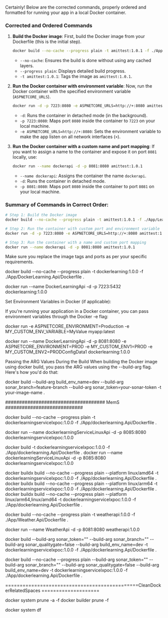 Certainly! Below are the corrected commands, properly ordered and formatted for running your app in a local Docker container.

### Corrected and Ordered Commands

1. **Build the Docker image**:
   First, build the Docker image from your Dockerfile (this is the initial step).

   ```bash
   docker build --no-cache --progress plain -t amittest:1.0.1 -f ./App/Learning.Docker.Api/Dockerfile .
   ```

   - `--no-cache`: Ensures the build is done without using any cached layers.
   - `--progress plain`: Displays detailed build progress.
   - `-t amittest:1.0.1`: Tags the image as `amittest:1.0.1`.

2. **Run the Docker container with environment variable**:
   Now, run the Docker container with the specified environment variable (`ASPNETCORE_URLS`).

   ```bash
   docker run -d -p 7223:8080 -e ASPNETCORE_URLS=http://+:8080 amittest:1.0.1
   ```

   - `-d`: Runs the container in detached mode (in the background).
   - `-p 7223:8080`: Maps port `8080` inside the container to `7223` on your local machine.
   - `-e ASPNETCORE_URLS=http://+:8080`: Sets the environment variable to make the app listen on all network interfaces (`+`).

3. **Run the Docker container with a custom name and port mapping**:
   If you want to assign a name to the container and expose it on port `8081` locally, use:

   ```bash
   docker run --name dockerapi -d -p 8081:8080 amittest:1.0.1
   ```

   - `--name dockerapi`: Assigns the container the name `dockerapi`.
   - `-d`: Runs the container in detached mode.
   - `-p 8081:8080`: Maps port `8080` inside the container to port `8081` on your local machine.

### Summary of Commands in Correct Order:
```bash
# Step 1: Build the Docker image
docker build --no-cache --progress plain -t amittest:1.0.1 -f ./App/Learning.Docker.Api/Dockerfile .

# Step 2: Run the container with custom port and environment variable
docker run -d -p 7223:8080 -e ASPNETCORE_URLS=http://+:8080 amittest:1.0.1

# Step 3: Run the container with a name and custom port mapping
docker run --name dockerapi -d -p 8081:8080 amittest:1.0.1
```

Make sure you replace the image tags and ports as per your specific requirements.


docker build --no-cache --progress plain -t dockerlearning:1.0.0 -f ./App/DockerLearning.Api/Dockerfile .

docker run --name DockerLearningApi -d -p 7223:5432 dockerlearning:1.0.0


Set Environment Variables in Docker (if applicable):

If you're running your application in a Docker container, you can pass environment variables through the Docker -e flag:

docker run -e ASPNETCORE_ENVIRONMENT=Production -e MY_CUSTOM_ENV_VARIABLE=MyValue myapp:latest

docker run --name DockerLearningApi -d -p 8081:8080 -e ASPNETCORE_ENVIRONMENT=PROD -e MY_CUSTOM_ENV1=PROD -e MY_CUSTOM_ENV2=PRODConfigData1 dockerlearning:1.0.0



Passing the ARG Values During the Build
When building the Docker image using docker build, you pass the ARG values using the --build-arg flag. Here's how you'd do that:

docker build --build-arg build_env_name=dev --build-arg sonar_branch=feature-branch --build-arg sonar_token=your-sonar-token -t your-image-name .



#################################### MemS ############################


docker build --no-cache --progress plain -t dockerlearningservicelxpoc:1.0.0 -f ./App/dockerlearning.Api/Dockerfile .

docker run --name dockerlearningServiceLinuxApi -d -p 8085:8080 dockerlearningservicelxpoc:1.0.0

docker build -t dockerlearningservicelxpoc:1.0.0 -f ./App/dockerlearning.Api/Dockerfile .
docker run --name dockerlearningServiceLinuxApi -d -p 8085:8080 dockerlearningservicelxpoc:1.0.0


docker buildx build --no-cache --progress plain --platform linux/amd64 -t dockerlearningservicelxpoc:1.0.0 -f ./App/dockerlearning.Api/Dockerfile .
docker buildx build --no-cache --progress plain --platform linux/arm64 -t dockerlearningservicelxpoc:1.0.0 -f ./App/dockerlearning.Api/Dockerfile .
docker buildx build --no-cache --progress plain --platform linux/arm64,linux/amd64 -t dockerlearningservicelxpoc:1.0.0 -f ./App/dockerlearning.Api/Dockerfile .


docker build --no-cache --progress plain -t weatherapi:1.0.0 -f ./App/Weather.Api/Dockerfile .

docker run --name WeatherApi -d -p 8081:8080 weatherapi:1.0.0


docker build --build-arg sonar_token="" --build-arg sonar_branch="" --build-arg sonar_qualitygate=false --build-arg build_env_name=dev -t dockerlearningservicelxpoc:1.0.0 -f ./App/dockerlearning.Api/Dockerfile .

docker build --no-cache --progress plain --build-arg sonar_token="" --build-arg sonar_branch="" --build-arg sonar_qualitygate=false --build-arg build_env_name=dev -t dockerlearningservicelxpoc:1.0.0 -f ./App/dockerlearning.Api/Dockerfile .

==============================================CleanDockerRelatedSpaces ====================

docker system prune -a -f
docker builder prune -f

docker system df